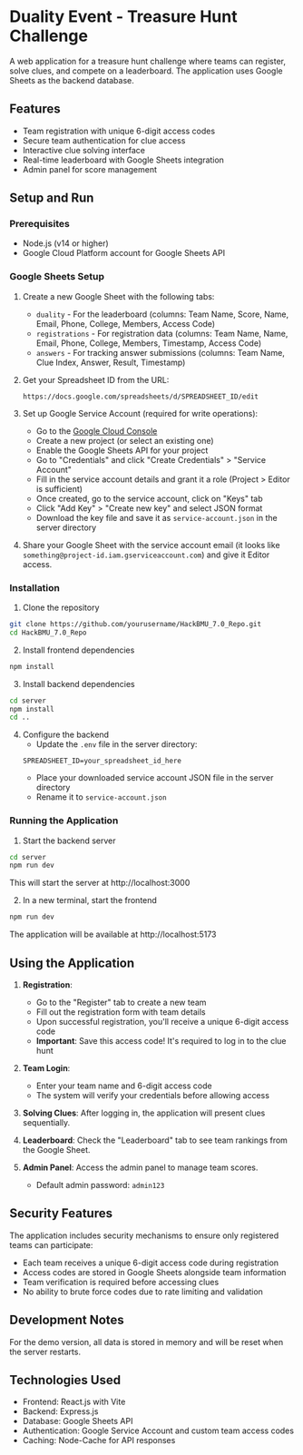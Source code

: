 # Duality Event - Treasure Hunt Challenge

A web application for a treasure hunt challenge where teams can register, solve clues, and compete on a leaderboard. The application uses Google Sheets as the backend database.

## Features

- Team registration with unique 6-digit access codes
- Secure team authentication for clue access
- Interactive clue solving interface
- Real-time leaderboard with Google Sheets integration
- Admin panel for score management

## Setup and Run

### Prerequisites

- Node.js (v14 or higher)
- Google Cloud Platform account for Google Sheets API

### Google Sheets Setup

1. Create a new Google Sheet with the following tabs:
   - `duality` - For the leaderboard (columns: Team Name, Score, Name, Email, Phone, College, Members, Access Code)
   - `registrations` - For registration data (columns: Team Name, Name, Email, Phone, College, Members, Timestamp, Access Code)
   - `answers` - For tracking answer submissions (columns: Team Name, Clue Index, Answer, Result, Timestamp)

2. Get your Spreadsheet ID from the URL:
   ```
   https://docs.google.com/spreadsheets/d/SPREADSHEET_ID/edit
   ```

3. Set up Google Service Account (required for write operations):
   - Go to the [Google Cloud Console](https://console.cloud.google.com/)
   - Create a new project (or select an existing one)
   - Enable the Google Sheets API for your project
   - Go to "Credentials" and click "Create Credentials" > "Service Account"
   - Fill in the service account details and grant it a role (Project > Editor is sufficient)
   - Once created, go to the service account, click on "Keys" tab
   - Click "Add Key" > "Create new key" and select JSON format
   - Download the key file and save it as `service-account.json` in the server directory

4. Share your Google Sheet with the service account email (it looks like `something@project-id.iam.gserviceaccount.com`) and give it Editor access.

### Installation

1. Clone the repository
```bash
git clone https://github.com/yourusername/HackBMU_7.0_Repo.git
cd HackBMU_7.0_Repo
```

2. Install frontend dependencies
```bash
npm install
```

3. Install backend dependencies
```bash
cd server
npm install
cd ..
```

4. Configure the backend
   - Update the `.env` file in the server directory:
   ```
   SPREADSHEET_ID=your_spreadsheet_id_here
   ```
   - Place your downloaded service account JSON file in the server directory
   - Rename it to `service-account.json`

### Running the Application

1. Start the backend server
```bash
cd server
npm run dev
```

This will start the server at http://localhost:3000

2. In a new terminal, start the frontend
```bash
npm run dev
```

The application will be available at http://localhost:5173

## Using the Application

1. **Registration**: 
   - Go to the "Register" tab to create a new team
   - Fill out the registration form with team details
   - Upon successful registration, you'll receive a unique 6-digit access code
   - **Important**: Save this access code! It's required to log in to the clue hunt

2. **Team Login**:
   - Enter your team name and 6-digit access code
   - The system will verify your credentials before allowing access

3. **Solving Clues**: After logging in, the application will present clues sequentially.

4. **Leaderboard**: Check the "Leaderboard" tab to see team rankings from the Google Sheet.

5. **Admin Panel**: Access the admin panel to manage team scores.
   - Default admin password: `admin123`

## Security Features

The application includes security mechanisms to ensure only registered teams can participate:

- Each team receives a unique 6-digit access code during registration
- Access codes are stored in Google Sheets alongside team information
- Team verification is required before accessing clues
- No ability to brute force codes due to rate limiting and validation

## Development Notes

For the demo version, all data is stored in memory and will be reset when the server restarts.

## Technologies Used

- Frontend: React.js with Vite
- Backend: Express.js
- Database: Google Sheets API
- Authentication: Google Service Account and custom team access codes
- Caching: Node-Cache for API responses
